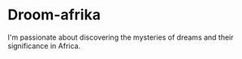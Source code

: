 # Droom-afrika
I'm passionate about discovering the mysteries of dreams and their significance in Africa.
